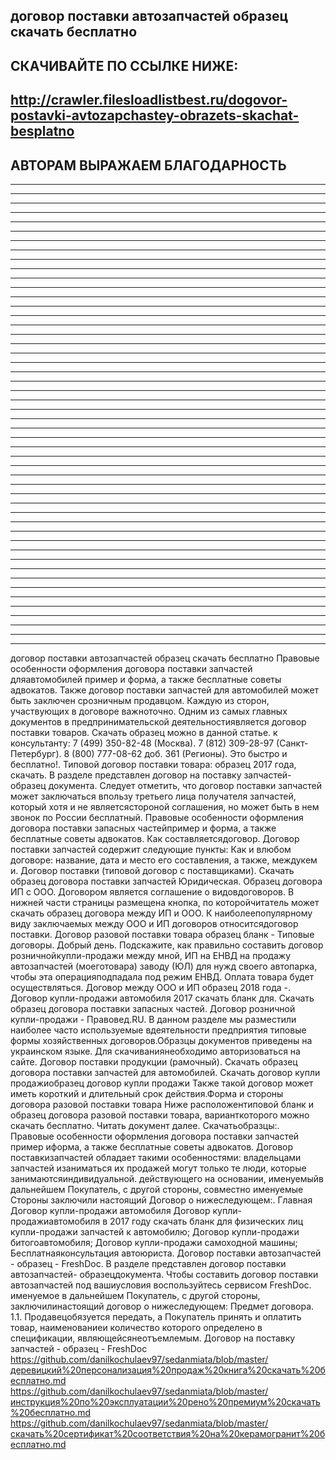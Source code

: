 договор поставки автозапчастей образец скачать бесплатно
--------------------------------------------------
СКАЧИВАЙТЕ ПО ССЫЛКЕ НИЖЕ:
--------------------------------------------------
http://crawler.filesloadlistbest.ru/dogovor-postavki-avtozapchastey-obrazets-skachat-besplatno
--------------------------------------------------
АВТОРАМ ВЫРАЖАЕМ БЛАГОДАРНОСТЬ
--------------------------------------------------
--------------------------------------------------
--------------------------------------------------
--------------------------------------------------
--------------------------------------------------
--------------------------------------------------
--------------------------------------------------
--------------------------------------------------
--------------------------------------------------
--------------------------------------------------
--------------------------------------------------
--------------------------------------------------
--------------------------------------------------
--------------------------------------------------
--------------------------------------------------
--------------------------------------------------
--------------------------------------------------
--------------------------------------------------
--------------------------------------------------
--------------------------------------------------
--------------------------------------------------
--------------------------------------------------
--------------------------------------------------
--------------------------------------------------
--------------------------------------------------
--------------------------------------------------
--------------------------------------------------
--------------------------------------------------
--------------------------------------------------
--------------------------------------------------
--------------------------------------------------
--------------------------------------------------
--------------------------------------------------
--------------------------------------------------
--------------------------------------------------
--------------------------------------------------
--------------------------------------------------
--------------------------------------------------
--------------------------------------------------
--------------------------------------------------
--------------------------------------------------
--------------------------------------------------
--------------------------------------------------
--------------------------------------------------
--------------------------------------------------
--------------------------------------------------
--------------------------------------------------
--------------------------------------------------
--------------------------------------------------
--------------------------------------------------
--------------------------------------------------
договор поставки автозапчастей образец скачать бесплатно Правовые особенности оформления договора поставки запчастей дляавтомобилей пример и форма, а также бесплатные советы адвокатов. Также договор поставки запчастей для автомобилей может быть заключен срозничным продавцом. Каждую из сторон, участвующих в договоре важноточно. Одним из самых главных документов в предпринимательской деятельностиявляется договор поставки товаров. Скачать образец можно в данной статье.  к консультанту: 7 (499) 350-82-48 (Москва). 7 (812) 309-28-97 (Санкт-Петербург). 8 (800) 777-08-62 доб. 361 (Регионы). Это быстро и бесплатно!. Типовой договор поставки товара: образец 2017 года, скачать. В разделе представлен договор на поставку запчастей- образец документа. Следует отметить, что договор поставки запчастей может заключаться впользу третьего лица  получателя запчастей, который хотя и не являетсястороной соглашения, но может быть в нем  звонок по России бесплатный. Правовые особенности оформления договора поставки запасных частейпример и форма, а также бесплатные советы адвокатов.  Как составляетсядоговор. Договор поставки запчастей содержит следующие пункты: Как и влюбом договоре: название, дата и место его составления, а также, междукем и. Договор поставки (типовой договор с поставщиками). Скачать образец договора поставки запчастей Юридическая. Образец договора ИП с ООО. Договором является соглашение о  видовдоговоров. В нижней части страницы размещена кнопка, по которойчитатель может скачать образец договора между ИП и ООО.  К наиболеепопулярному виду заключаемых между ООО и ИП договоров относитсядоговор поставки. Договор разовой поставки товара образец бланк -
Типовые договоры. Добрый день. Подскажите, как правильно составить договор розничнойкупли-продажи между мной, ИП на ЕНВД на продажу автозапчастей (моеготовара) заводу (ЮЛ) для нужд своего автопарка, чтобы эта операцияподпадала под режим ЕНВД. Оплата товара будет осуществляться. Договор между ООО и ИП  образец 2018 года -. Договор купли-продажи автомобиля 2017  скачать бланк для. Скачать образец договора поставки запасных частей. Договор розничной купли-продажи - Правовед.RU. В данном разделе мы разместили наиболее часто используемые вдеятельности предприятия типовые формы хозяйственных договоров.Образцы документов приведены на украинском языке. Для скачиваниянеобходимо авторизоваться на сайте. Договор поставки продукции (рамочный). Скачать образец договора поставки запчастей для автомобилей. Скачать договор купли продажиобразец договор купли продажи
Также такой договор может иметь короткий и длительный срок действия.Форма и стороны договора разовой поставки товара  Ниже расположентиповой бланк и образец договора разовой поставки товара, варианткоторого можно скачать бесплатно. Читать документ далее. Скачатьобразцы:. Правовые особенности оформления договора поставки запчастей пример иформа, а также бесплатные советы адвокатов.  Договор поставкизапчастей обладает такими особенностями: владельцами запчастей изаниматься их продажей могут только те люди, которые занимаютсяиндивидуальной. действующего на основании, именуемыйв дальнейшем Покупатель, с другой стороны, совместно именуемые Стороны заключили настоящий Договор о нижеследующем:. Главная  Договор купли-продажи автомобиля  Договор купли-продажиавтомобиля в 2017 году  скачать бланк для физических лиц  купли-продажи запчастей к автомобилю; Договор купли-продажи битогоавтомобиля; Договор купли-продажи самоходной машины; Бесплатнаяконсультация автоюриста. Договор поставки автозапчастей - образец - FreshDoc. В разделе представлен договор поставки автозапчастей- образецдокумента. Чтобы составить договор поставки автозапчастей под вашиусловия воспользуйтесь сервисом FreshDoc. именуемое в дальнейшем Покупатель, с другой стороны, заключилинастоящий договор о нижеследующем: Предмет договора. 1.1. Продавецобязуется передать, а Покупатель принять и оплатить товар, наименованиеи количество которого определено в спецификации, являющейсянеотъемлемым. Договор на поставку запчастей - образец - FreshDoc
https://github.com/danilkochulaev97/sedanmiata/blob/master/деревицкий%20персонализация%20продаж%20книга%20скачать%20бесплатно.md
https://github.com/danilkochulaev97/sedanmiata/blob/master/инструкция%20по%20эксплуатации%20рено%20премиум%20скачать%20бесплатно.md
https://github.com/danilkochulaev97/sedanmiata/blob/master/скачать%20сертификат%20соответствия%20на%20керамогранит%20бесплатно.md